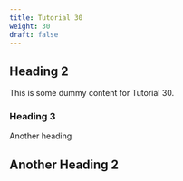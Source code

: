 ```yaml
---
title: Tutorial 30
weight: 30
draft: false
---
```


## Heading 2

This is some dummy content for Tutorial 30.

### Heading 3

Another heading

## Another Heading 2

